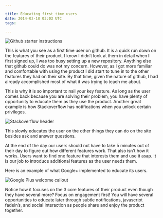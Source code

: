 ```yaml
---

title: Educating first time users
date: 2014-02-18 03:03 UTC
tags: 

---
```


![Github starter instructions](https://lh6.googleusercontent.com/-5D_Gxj2BcVo/TiS_SFGHLTI/AAAAAAAAAYc/BOO3CsN-bKU/s560/githubBlank.gif)

This is what you see as a first time user on github. It is a quick run down on the features of their product. I know I didn’t look at them in detail when I first signed up, I was too busy setting up a new repository. Anything else that github could do was not my concern. However, as I got more familiar and comfortable with using the product I did start to tune in to the other features they had on their site. By that time, given the nature of github, I had already accomplished most of what it was trying to teach me about.

This is why it is so important to nail your key feature. As long as the user comes back because you are solving their problem, you have plenty of opportunity to educate them as they use the product. Another great example is how Stackoverflow has notifications when you unlock certain privileges. 

![Stackoverflow header](https://lh6.googleusercontent.com/-B9v4xZPShBk/TiS9d4oGKUI/AAAAAAAAAYU/kcrdBwbAq8I/s560/sofNotification.gif)

This slowly educates the user on the other things they can do on the site besides ask and answer questions.

At the end of the day our users should not have to take 5 minutes out of their day to figure out how different features work. That also isn’t how it works. Users want to find one feature that interests them and use it asap. It is our job to introduce additional features as the user needs them.

Here is an example of what Google+ implemented to educate its users.

![Google Plus welcome callout](https://lh3.googleusercontent.com/-dS5hjYp_xkQ/TiS__pxbPlI/AAAAAAAAAYk/i_7bGj33FBs/s560/googlePlusWelcome.gif)

Notice how it focuses on the 3 core features of their product even though they have several more? Focus on engagement first! You will have several opportunities to educate later through subtle notifications, javascript fadein’s, and social interaction as people share and enjoy the product together.